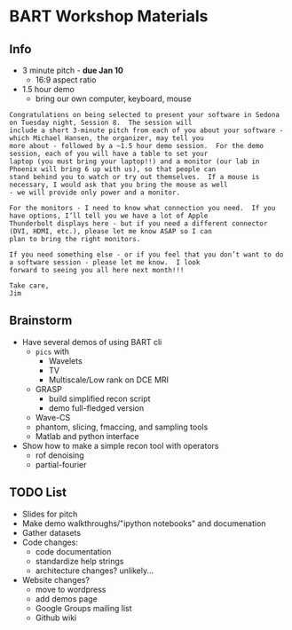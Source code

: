 # BART Workshop Materials

## Info
* 3 minute pitch - __due Jan 10__
  * 16:9 aspect ratio
* 1.5 hour demo
  * bring our own computer, keyboard, mouse
```
Congratulations on being selected to present your software in Sedona on Tuesday night, Session 8.  The session will
include a short 3-minute pitch from each of you about your software - which Michael Hansen, the organizer, may tell you
more about - followed by a ~1.5 hour demo session.  For the demo session, each of you will have a table to set your
laptop (you must bring your laptop!!) and a monitor (our lab in Phoenix will bring 6 up with us), so that people can
stand behind you to watch or try out themselves.  If a mouse is necessary, I would ask that you bring the mouse as well
- we will provide only power and a monitor.

For the monitors - I need to know what connection you need.  If you have options, I’ll tell you we have a lot of Apple
Thunderbolt displays here - but if you need a different connector (DVI, HDMI, etc.), please let me know ASAP so I can
plan to bring the right monitors.

If you need something else - or if you feel that you don’t want to do a software session - please let me know.  I look
forward to seeing you all here next month!!!

Take care,
Jim
```


## Brainstorm
* Have several demos of using BART cli
  * `pics` with
    * Wavelets
	 * TV
    * Multiscale/Low rank on DCE MRI
  * GRASP
    * build simplified recon script
	 * demo full-fledged version
  * Wave-CS
  * phantom, slicing, fmaccing, and sampling tools
  * Matlab and python interface
* Show how to make a simple recon tool with operators
  * rof denoising
  * partial-fourier


## TODO List
* Slides for pitch
* Make demo walkthroughs/"ipython notebooks" and documenation
* Gather datasets
* Code changes:
  * code documentation
  * standardize help strings
  * architecture changes? unlikely...
* Website changes?
  * move to wordpress
  * add demos page
  * Google Groups mailing list
  * Github wiki
